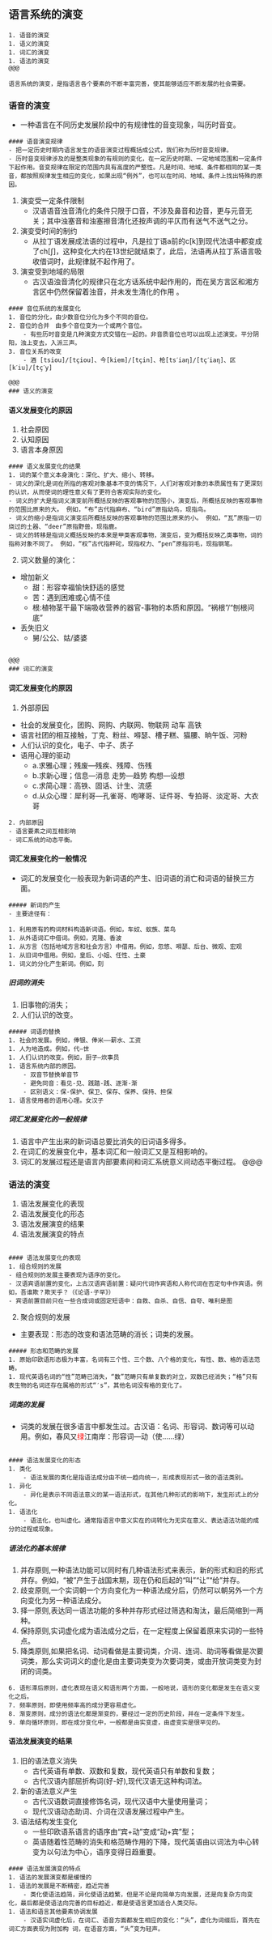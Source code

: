 ## 语言系统的演变
~~~~
1. 语音的演变
1. 语义的演变
1. 词汇的演变
1. 语法的演变
@@@

语言系统的演变，是指语言各个要素的不断丰富完善，使其能够适应不断发展的社会需要。 

~~~~
### 语音的演变
- 一种语言在不同历史发展阶段中的有规律性的音变现象，叫历时音变。

~~~~
#### 语音演变规律
- 把一定历史时期内语言发生的语音演变过程概括成公式，我们称为历时音变规律。
- 历时音变规律涉及的是整类现象的有规则的变化，在一定历史时期、一定地域范围和一定条件下起作用。音变规律在限定的范围内具有高度的严整性。凡是时间、地域、条件都相同的某一类音，都按照规律发生相应的变化，如果出现“例外”，也可以在时间、地域、条件上找出特殊的原因。
~~~~
1. 演变受一定条件限制
	- 汉语语音浊音清化的条件只限于口音，不涉及鼻音和边音，更与元音无关；其中浊塞音和浊塞擦音清化还按声调的平仄而有送气不送气之分。 
1. 演变受时间的制约
	- 从拉丁语发展成法语的过程中，凡是拉丁语a前的c[k]到现代法语中都变成了ch[∫]，这种变化大约在13世纪就结束了，此后，法语再从拉丁系语言吸收借词时，此规律就不起作用了。 
1. 演变受到地域的局限 
	- 古汉语浊音清化的规律只在北方话系统中起作用的，而在吴方言区和湘方言区中仍然保留着浊音，并未发生清化的作用 。
~~~~
#### 音位系统的发展变化
1. 音位的分化，由少数音位分化为多个不同的音位。
2. 音位的合并　由多个音位变为一个或两个音位。
	- 有些历时音变是几种演变方式交错在一起的。非音质音位也可以出现上述演变。平分阴阳，浊上变去，入派三声。
3. 音位关系的改变
	- 酒 [tsiou]/[tçiou]、今[kiem]/[tçin]、枪[tsˊiaη]/[tçˊiaη]、区[kˊiu]/[tçˊy]

@@@
### 语义的演变
~~~~
#### 语义发展变化的原因

1. 社会原因 
1. 认知原因    
1. 语言本身原因
~~~~
#### 语义发展变化的结果
1. 词的某个意义本身演化：深化、扩大、缩小、转移。
- 词义的深化是词在所指的客观对象基本不变的情况下，人们对客观对象的本质属性有了更深刻的认识，从而使词的理性意义有了更符合客观实际的变化。 
- 词义的扩大是指词义演变前所概括反映的客观事物的范围小，演变后，所概括反映的客观事物的范围比原来的大。 例如，“布”古代指麻布、“bird”原指幼鸟，现指鸟。
- 词义的缩小是指词义演变后所概括反映的客观事物的范围比原来的小。 例如，“瓦”原指一切烧过的土器、“deer”原指野兽，现指鹿。
- 词义的转移是指词义概括反映的本来是甲类客观事物，演变后，变为概括反映乙类事物，词的指称对象不同了。 例如，“权”古代指秤砣，现指权力、“pen”原指羽毛，现指钢笔。
~~~~
2. 词义数量的演化：
- 增加新义
	- 甜：形容幸福愉快舒适的感觉
	- 苦：遇到困难或心情不佳
	- 根:植物茎干最下端吸收营养的器官-事物的本质和原因。“祸根”/“刨根问底”
- 丢失旧义
	- 舅/公公、姑/婆婆
~~~~

@@@
### 词汇的演变
~~~~
#### 词汇发展变化的原因
1. 外部原因
- 社会的发展变化，团购、网购、内联网、物联网  动车  高铁
- 语言社团的相互接触，丁克、粉丝、嘚瑟、槽子糕、猫腰、晌午饭、河粉
- 人们认识的变化，电子、中子、质子
- 语用心理的驱动
	- a.求雅心理；残废—残疾、残障、伤残
	- b.求新心理；信息—消息  走势—趋势  构想—设想
	- c.求简心理：高铁、固话、计生、流感
	- d.从众心理：犀利哥—孔雀哥、咆哮哥、证件哥、专拍哥、淡定哥、大衣哥
~~~~
2. 内部原因
- 语言要素之间互相影响
- 词汇系统的动态平衡。
~~~~
#### 词汇发展变化的一般情况
- 词汇的发展变化一般表现为新词语的产生、旧词语的消亡和词语的替换三方面。
~~~~
##### 新词的产生
- 主要途径有：

1. 利用原有的构词材料构造新词语。例如，车奴、蚁族、菜鸟
1. 从外语词汇中借词。例如，克隆、香波 
1. 从方言（包括地域方言和社会方言）中借用。例如，忽悠、嘚瑟、后台、微观、宏观 
1. 从旧词中借用。例如，皇后、小姐、任性、土豪
1. 词义的分化产生新词。例如，刻
~~~~
##### 旧词的消失
1. 旧事物的消失；
1. 人们认识的改变。
~~~~
##### 词语的替换
1. 社会的发展。例如，俸银、俸米——薪水、工资
1. 人为地造成。例如，代—世
1. 人们认识的改变。例如，厨子—炊事员
1. 语言系统内部的原因。
	- 双音节替换单音节
	- 避免同音：看见-见、践踏-践、逐渐-渐
	- 区别语义：保-保护、保卫、保存、保养、保持、担保
1. 语言使用者的语用心理。女汉子
~~~~
##### 词汇发展变化的一般规律
1. 语言中产生出来的新词语总要比消失的旧词语多得多。 
1. 在词汇的发展变化中，基本词汇和一般词汇又是互相影响的。 
1. 词汇的发展过程还是语言内部要素间和词汇系统意义间动态平衡过程。
@@@

### 语法的演变
1. 语法发展变化的表现
1. 语法发展变化的形态
1. 语法发展演变的结果
1. 语法发展演变的特点  
~~~~

#### 语法发展变化的表现
1. 组合规则的发展 
- 组合规则的发展主要表现为语序的变化。
- 汉语宾语前置的变化，上古汉语宾语前置：疑问代词作宾语和人称代词在否定句中作宾语。例如，吾谁欺？欺天乎？（《论语·子罕》）
- 宾语前置目前只在一些合成词或固定短语中：自救、自杀、自信、自夸、唯利是图
~~~~
2. 聚合规则的发展
- 主要表现：形态的改变和语法范畴的消长；词类的发展。
~~~~
##### 形态和范畴的发展
1. 原始印欧语形态极为丰富，名词有三个性、三个数、八个格的变化，有性、数、格的语法范畴。
1. 现代英语名词的“性”范畴已消失，“数”范畴只有单复数的对立，双数已经消失；“格”只有表生物的名词还存在属格的形式“′s”，其他名词没有格的变化了。 
~~~~

##### 词类的发展
- 词类的发展在很多语言中都发生过。古汉语：名词、形容词、数词等可以动用。例如，春风又<font color='red'>绿</font>江南岸：形容词—动（使……绿）

~~~~

#### 语法发展变化的形态
1. 类化
	- 语法发展的类化是指语法成分由不统一趋向统一，形成表现形式一致的语法类别。
1. 异化
	- 异化是表示不同语法意义的某一语法形式，在其他几种形式的影响下，发生形式上的分化。
1. 语法化
	- 语法化，也叫虚化。通常指语言中意义实在的词转化为无实在意义、表达语法功能的成分的过程或现象。
~~~~
##### 语法化的基本规律 
1. 并存原则,一种语法功能可以同时有几种语法形式来表示，新的形式和旧的形式并存。例如，“被”产生于战国末期，现在仍和后起的“叫”“让”“给”并存。
1. 歧变原则,一个实词朝一个方向变化为一种语法成分后，仍然可以朝另外一个方向变化为另一种语法成分。
1. 择一原则,表达同一语法功能的多种并存形式经过筛选和淘汰，最后简缩到一两种。
1. 保持原则,实词虚化成为语法成分之后，在一定程度上保留着原来实词的一些特点。
1. 降类原则,如果把名词、动词看做是主要词类，介词、连词、助词等看做是次要词类，那么实词词义的虚化是由主要词类变为次要词类，或由开放词类变为封闭的词类。
~~~~
6. 语形滞后原则，虚化表现在语义和语形两个方面，一般地说，语形的变化都是发生在语义变化之后。
7. 频率原则，即使用频率高的成分更容易虚化。
8. 渐变原则，成分的语法化都是渐变的，要经过一定的历史阶段，并在一定条件下发生。
9. 单向循环原则，即在成分变化中，一般都是由实变虚，由虚变实是很罕见的。 
~~~~
#### 语法发展演变的结果 
1. 旧的语法意义消失
	- 古代英语有单数、双数和复数，现代英语只有单数和复数；
	- 古代汉语内部屈折构词(好-好),现代汉语无这种构词法。
1. 新的语法意义产生
	- 古代汉语数词直接修饰名词，现代汉语中大量使用量词；
	- 现代汉语动态助词、介词在汉语发展过程中产生。
1. 语法结构发生变化
	- 一些印欧语系语言的语序由“宾+动”变成“动+宾”型；
	- 英语随着性范畴的消失和格范畴作用的下降，现代英语由以词法为中心转变为以句法为中心，语序变得日趋重要。 
~~~~
#### 语法发展演变的特点 
1. 语法的发展演变都是缓慢的
1. 语法的发展是不断精密，趋近完善
	- 类化使语法趋简，异化使语法趋繁，但是不论是向简单方向发展，还是向复杂方向变化，最后都是使语法向完善的目标趋近，都是使语言更加适合人类交际。
1. 语法和语言其他要素协调发展
	- 汉语实词虚化后，在词汇、语音方面都发生相应的变化：“头”，虚化为词缀后，首先在词汇方面表现为附加构 词，在语音方面，“头”变为轻声。 




